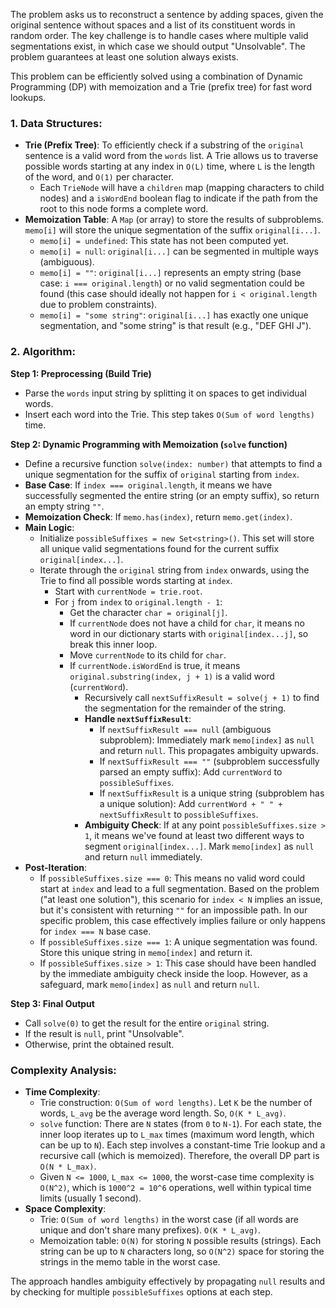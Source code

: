 The problem asks us to reconstruct a sentence by adding spaces, given the original sentence without spaces and a list of its constituent words in random order. The key challenge is to handle cases where multiple valid segmentations exist, in which case we should output "Unsolvable". The problem guarantees at least one solution always exists.

This problem can be efficiently solved using a combination of Dynamic Programming (DP) with memoization and a Trie (prefix tree) for fast word lookups.

### 1. Data Structures:

*   **Trie (Prefix Tree)**: To efficiently check if a substring of the `original` sentence is a valid word from the `words` list. A Trie allows us to traverse possible words starting at any index in `O(L)` time, where `L` is the length of the word, and `O(1)` per character.
    *   Each `TrieNode` will have a `children` map (mapping characters to child nodes) and a `isWordEnd` boolean flag to indicate if the path from the root to this node forms a complete word.
*   **Memoization Table**: A `Map` (or array) to store the results of subproblems. `memo[i]` will store the unique segmentation of the suffix `original[i...]`.
    *   `memo[i] = undefined`: This state has not been computed yet.
    *   `memo[i] = null`: `original[i...]` can be segmented in multiple ways (ambiguous).
    *   `memo[i] = ""`: `original[i...]` represents an empty string (base case: `i === original.length`) or no valid segmentation could be found (this case should ideally not happen for `i < original.length` due to problem constraints).
    *   `memo[i] = "some string"`: `original[i...]` has exactly one unique segmentation, and "some string" is that result (e.g., "DEF GHI J").

### 2. Algorithm:

**Step 1: Preprocessing (Build Trie)**
*   Parse the `words` input string by splitting it on spaces to get individual words.
*   Insert each word into the Trie. This step takes `O(Sum of word lengths)` time.

**Step 2: Dynamic Programming with Memoization (`solve` function)**
*   Define a recursive function `solve(index: number)` that attempts to find a unique segmentation for the suffix of `original` starting from `index`.
*   **Base Case**: If `index === original.length`, it means we have successfully segmented the entire string (or an empty suffix), so return an empty string `""`.
*   **Memoization Check**: If `memo.has(index)`, return `memo.get(index)`.
*   **Main Logic**:
    *   Initialize `possibleSuffixes = new Set<string>()`. This set will store all unique valid segmentations found for the current suffix `original[index...]`.
    *   Iterate through the `original` string from `index` onwards, using the Trie to find all possible words starting at `index`.
        *   Start with `currentNode = trie.root`.
        *   For `j` from `index` to `original.length - 1`:
            *   Get the character `char = original[j]`.
            *   If `currentNode` does not have a child for `char`, it means no word in our dictionary starts with `original[index...j]`, so break this inner loop.
            *   Move `currentNode` to its child for `char`.
            *   If `currentNode.isWordEnd` is true, it means `original.substring(index, j + 1)` is a valid word (`currentWord`).
                *   Recursively call `nextSuffixResult = solve(j + 1)` to find the segmentation for the remainder of the string.
                *   **Handle `nextSuffixResult`**:
                    *   If `nextSuffixResult === null` (ambiguous subproblem): Immediately mark `memo[index]` as `null` and return `null`. This propagates ambiguity upwards.
                    *   If `nextSuffixResult === ""` (subproblem successfully parsed an empty suffix): Add `currentWord` to `possibleSuffixes`.
                    *   If `nextSuffixResult` is a unique string (subproblem has a unique solution): Add `currentWord + " " + nextSuffixResult` to `possibleSuffixes`.
                *   **Ambiguity Check**: If at any point `possibleSuffixes.size > 1`, it means we've found at least two different ways to segment `original[index...]`. Mark `memo[index]` as `null` and return `null` immediately.
*   **Post-Iteration**:
    *   If `possibleSuffixes.size === 0`: This means no valid word could start at `index` and lead to a full segmentation. Based on the problem ("at least one solution"), this scenario for `index < N` implies an issue, but it's consistent with returning `""` for an impossible path. In our specific problem, this case effectively implies failure or only happens for `index === N` base case.
    *   If `possibleSuffixes.size === 1`: A unique segmentation was found. Store this unique string in `memo[index]` and return it.
    *   If `possibleSuffixes.size > 1`: This case should have been handled by the immediate ambiguity check inside the loop. However, as a safeguard, mark `memo[index]` as `null` and return `null`.

**Step 3: Final Output**
*   Call `solve(0)` to get the result for the entire `original` string.
*   If the result is `null`, print "Unsolvable".
*   Otherwise, print the obtained result.

### Complexity Analysis:

*   **Time Complexity**:
    *   Trie construction: `O(Sum of word lengths)`. Let `K` be the number of words, `L_avg` be the average word length. So, `O(K * L_avg)`.
    *   `solve` function: There are `N` states (from `0` to `N-1`). For each state, the inner loop iterates up to `L_max` times (maximum word length, which can be up to `N`). Each step involves a constant-time Trie lookup and a recursive call (which is memoized). Therefore, the overall DP part is `O(N * L_max)`.
    *   Given `N <= 1000`, `L_max <= 1000`, the worst-case time complexity is `O(N^2)`, which is `1000^2 = 10^6` operations, well within typical time limits (usually 1 second).
*   **Space Complexity**:
    *   Trie: `O(Sum of word lengths)` in the worst case (if all words are unique and don't share many prefixes). `O(K * L_avg)`.
    *   Memoization table: `O(N)` for storing `N` possible results (strings). Each string can be up to `N` characters long, so `O(N^2)` space for storing the strings in the memo table in the worst case.

The approach handles ambiguity effectively by propagating `null` results and by checking for multiple `possibleSuffixes` options at each step.